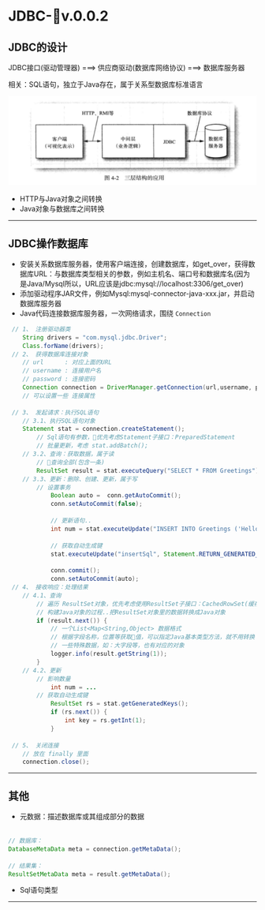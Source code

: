 #   JDBC-v.0.0.2

##  JDBC的设计

JDBC接口(驱动管理器) ===> 供应商驱动(数据库网络协议)  ===> 数据库服务器

相关：SQL语句，独立于Java存在，属于关系型数据库标准语言

![20180728001](images/20180728001.png)
-   HTTP与Java对象之间转换
-   Java对象与数据库之间转换

----

##  JDBC操作数据库
-   安装关系数据库服务器，使用客户端连接，创建数据库，如get_over，获得数据库URL：与数据库类型相关的参数，例如主机名、端口号和数据库名(因为是Java/Mysql所以，URL应该是jdbc:mysql://localhost:3306/get_over)
-   添加驱动程序JAR文件，例如Mysql:mysql-connector-java-xxx.jar，并启动数据库服务器
-   Java代码连接数据库服务器，一次网络请求，围绕 `Connection`
``` Java
 // 1、 注册驱动器类
    String drivers = "com.mysql.jdbc.Driver";
    Class.forName(drivers);
 // 2、 获得数据库连接对象
    // url      : 对应上面的URL
    // username : 连接用户名
    // password : 连接密码
    Connection connection = DriverManager.getConnection(url,username, password);
    // 可以设置一些 连接属性

 // 3、 发起请求：执行SQL语句
    // 3.1、执行SQL语句对象
    Statement stat = connection.createStatement();
        // Sql语句有参数，优先考虑Statement子接口：PreparedStatement
        // 批量更新，考虑 stat.addBatch();
    // 3.2、查询：获取数据，属于读
        // 查询全部(包含一条)
        ResultSet result = stat.executeQuery("SELECT * FROM Greetings")
    // 3.3、更新：删除、创建、更新，属于写
        // 设置事务
            Boolean auto =  conn.getAutoCommit();
            conn.setAutoCommit(false);

            // 更新语句..
            int num = stat.executeUpdate("INSERT INTO Greetings ('Hello')");

            // 获取自动生成键
            stat.executeUpdate("insertSql", Statement.RETURN_GENERATED_KEYS);
            
            conn.commit();
            conn.setAutoCommit(auto);
 // 4、 接收响应：处理结果
    // 4.1、查询
        // 遍历 ResultSet对象，优先考虑使用ResultSet子接口：CachedRowSet(缓存结果集，断开连接正常使用)
        // 构建Java对象的过程..把ResultSet对象里的数据转换成Java对象
        if (result.next()) {
            // 一个List<Map<String,Object> 数据格式
            // 根据字段名称，位置等获取值，可以指定Java基本类型方法，就不用转换
            // 一些特殊数据，如：大字段等，也有对应的对象
            logger.info(result.getString(1));
        }
    // 4.2、更新
        // 影响数量
            int num = ...
        // 获取自动生成键
            ResultSet rs = stat.getGeneratedKeys();
            if (rs.next()) {
                int key = rs.getInt(1);
            }

 // 5、 关闭连接
    // 放在 finally 里面
    connection.close();
```

----

##  其他
-   元数据：描述数据库或其组成部分的数据
``` Java

// 数据库：
DatabaseMetaData meta = connection.getMetaData();

// 结果集：
ResultSetMetaData meta = result.getMetaData();

```
-   Sql语句类型

----
